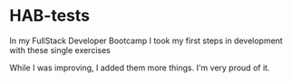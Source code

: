 # HAB-tests

In my FullStack Developer Bootcamp I took my first steps in development with these single exercises

While I was improving, I added them more things. I'm very proud of it. 
